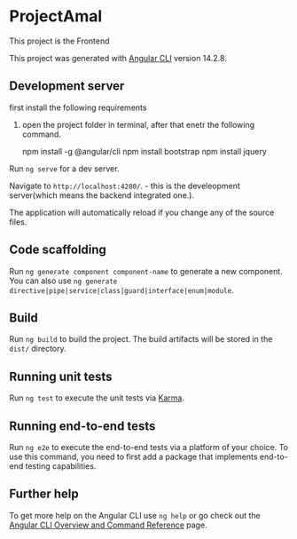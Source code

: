 # ProjectAmal
This project is the Frontend 

This project was generated with [Angular CLI](https://github.com/angular/angular-cli) version 14.2.8.

## Development server
first install the following requirements
1. open the project folder in terminal, after that enetr the following command. 
 
    npm install -g @angular/cli
    npm install bootstrap
    npm install jquery 

Run `ng serve` for a dev server. 

Navigate to `http://localhost:4200/`. - this is the develeopment server(which means the backend integrated one.). 

The application will automatically reload if you change any of the source files.

## Code scaffolding

Run `ng generate component component-name` to generate a new component. You can also use `ng generate directive|pipe|service|class|guard|interface|enum|module`.

## Build

Run `ng build` to build the project. The build artifacts will be stored in the `dist/` directory.

## Running unit tests

Run `ng test` to execute the unit tests via [Karma](https://karma-runner.github.io).

## Running end-to-end tests

Run `ng e2e` to execute the end-to-end tests via a platform of your choice. To use this command, you need to first add a package that implements end-to-end testing capabilities.

## Further help

To get more help on the Angular CLI use `ng help` or go check out the [Angular CLI Overview and Command Reference](https://angular.io/cli) page.
